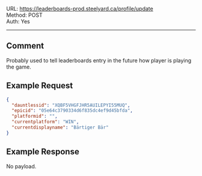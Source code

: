 URL: https://leaderboards-prod.steelyard.ca/profile/update \
Method: POST \
Auth: Yes

---

## Comment
Probably used to tell leaderboards entry in the future how player is playing the game.

## Example Request
```json
{
  "dauntlessid": "XQBF5VHGFJHR5AUILEPYI55MUQ",
  "epicid": "05e64c3790334d6f835dc4ef9d45bfda",
  "platformid": "",
  "currentplatform": "WIN",
  "currentdisplayname": "Bärtiger Bär"
}
```

## Example Response
No payload.